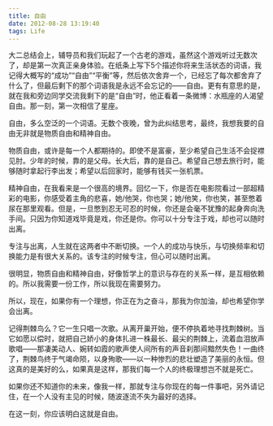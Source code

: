 ```yaml
---
title: 自由
date: 2012-08-28 13:19:40
tags: Life
---
```


大二总结会上，辅导员和我们玩起了一个古老的游戏，虽然这个游戏听过无数次了，却是第一次真正亲身体验。在纸条上写下5个描述你将来生活状态的词语，我记得大概写的“成功”“自由”“平衡”等，然后依次舍弃一个，已经忘了每次都舍弃了什么了，但最后剩下的那个词语我是永远不会忘记的——自由。更有有意思的是，就在我和旁边同学交流我剩下的是“自由”时，他正看着一条微博：水瓶座的人渴望自由。那一刻，第一次相信了星座。

自由，多么空泛的一个词语。无数个夜晚，曾为此纠结思考，最终，我想我要的自由无非就是物质自由和精神自由。

<!-- more -->

物质自由，或许是每一个人都期待的。即使不是富豪，至少希望自己生活不会捉襟见肘。少年的时候，靠的是父母。长大后，靠的是自己。希望自己想去旅行时，能够随时拿起行李出发；希望以后回家时，能够有钱买一张机票。


精神自由，在我看来是一个很高的境界。回忆一下，你是否在电影院看过一部超精彩的电影，你感受着主角的悲喜，她/他哭，你也哭；她/他笑，你也笑，甚至憋着尿在那里观看。但是，一旦憋到忍无可忍的时候，你还是会毫不犹豫的起身奔向洗手间。只因为你知道戏毕竟是戏，你还是你。你可以十分专注于戏，却也可以随时出离。

专注与出离，人生就在这两者中不断切换。一个人的成功与快乐，与切换频率和切换能力是有很大关系的。该专注的时候专注，但心可以随时出离。

很明显，物质自由和精神自由，好像哲学上的意识与存在的关系一样，是互相依赖的。所以我需要一份工作，所以我现在需要努力。

所以，现在，如果你有一个理想，你正在为之奋斗，那我为你加油，却也希望你学会出离。

记得荆棘鸟么？它一生只唱一次歌。从离开巢开始，便不停执着地寻找荆棘树。当它如愿以偿时，就把自己娇小的身体扎进一株最长、最尖的荆棘上，流着血泪放声歌唱——那凄美动人、婉转如霞的歌声使人间所有的声音刹那间黯然失色！一曲终了，荆棘鸟终于气竭命陨，以身殉歌——以一种惨烈的悲壮塑造了美丽的永恒。但这真的是美好的么，如果真是这样，那我们每一个人的终极理想岂不就是死亡。

如果你还不知道你的未来，像我一样，那就专注与你现在的每一件事吧，另外请记住，在一个人没有主见的时候，随波逐流不失为最好的选择。

在这一刻，你应该明白这就是自由。